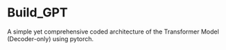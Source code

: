 # Build_GPT
A simple yet comprehensive coded architecture of the Transformer Model (Decoder-only) using pytorch. 
